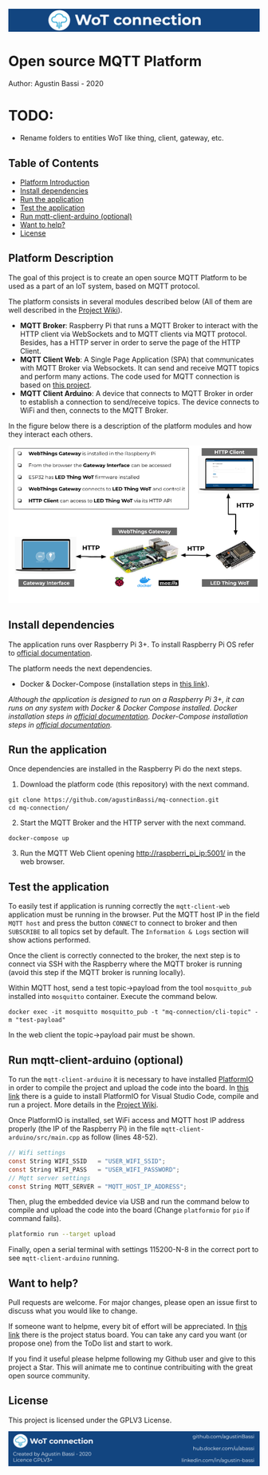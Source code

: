![header](doc/header.png)

# Open source MQTT Platform

Author: Agustin Bassi - 2020

# TODO:

* Rename folders to entities WoT like thing, client, gateway, etc.

## 
## Table of Contents


* [Platform Introduction](#platform-introduction)
* [Install dependencies](#install-dependencies)
* [Run the application](#run-the-application)
* [Test the application](#test-the-application)
* [Run mqtt-client-arduino (optional)](#run-mqtt-client-arduino-(optional))
* [Want to help?](#want-to-help-?)
* [License](#license)

## 
## Platform Description

The goal of this project is to create an open source MQTT Platform to be used as a part of an IoT system, based on MQTT protocol.

The platform consists in several modules described below (All of them are well described in the [Project Wiki](https://github.com/agustinBassi/mq-connection/wiki)).

* **MQTT Broker**: Raspberry Pi that runs a MQTT Broker to interact with the HTTP client via WebSockets and to MQTT clients via MQTT protocol. Besides, has a HTTP server in order to serve the page of the HTTP Client.
* **MQTT Client Web**: A Single Page Application (SPA) that communicates with MQTT Broker via Websockets. It can send and receive MQTT topics and perform many actions. The code used for MQTT connection is based on [this project](https://github.com/jpmens/simple-mqtt-websocket-example).
* **MQTT Client Arduino**: A device that connects to MQTT Broker in order to establish a connection to send/receive topics. The device connects to WiFi and then, connects to the MQTT Broker. 

In the figure below there is a description of the platform modules and how they interact each others.

![architecture](doc/architecture.png)

## 
## Install dependencies


The application runs over Raspberry Pi 3+. To install Raspberry Pi OS refer to [official documentation](https://www.raspberrypi.org/documentation/installation/installing-images/).

The platform needs the next dependencies.

* Docker & Docker-Compose (installation steps in [this link](https://devdojo.com/bobbyiliev/how-to-install-docker-and-docker-compose-on-raspberry-pi)).

_Although the application is designed to run on a Raspberry Pi 3+, it can runs on any system with Docker & Docker Compose installed. Docker installation steps in [official documentation](https://docs.docker.com/get-docker/). Docker-Compose installation steps in [official documentation](https://docs.docker.com/compose/install/)._

## 
## Run the application

Once dependencies are installed in the Raspberry Pi do the next steps.

1. Download the platform code (this repository) with the next command.

```
git clone https://github.com/agustinBassi/mq-connection.git
cd mq-connection/
```

2. Start the MQTT Broker and the HTTP server with the next command.

```
docker-compose up
```

3. Run the MQTT Web Client opening [http://raspberri_pi_ip:5001/](http://raspberri_pi_ip:5001/) in the web browser.

## 
## Test the application

To easily test if application is running correctly the `mqtt-client-web` application must be running in the browser. Put the MQTT host IP in the field `MQTT host` and press the button `CONNECT` to connect to broker and then `SUBSCRIBE` to all topics set by default. The `Information & Logs` section will show actions performed.

Once the client is correctly connected to the broker, the next step is to connect via SSH with the Raspberry where the MQTT broker is running (avoid this step if the MQTT broker is running locally).

Within MQTT host, send a test topic->payload from the tool `mosquitto_pub` installed into `mosquitto` container. Execute the command below.

```
docker exec -it mosquitto mosquitto_pub -t "mq-connection/cli-topic" -m "test-payload"
```

In the web client the topic->payload pair must be shown.

## 
## Run mqtt-client-arduino (optional)

To run the `mqtt-client-arduino` it is necessary to have installed [PlatformIO](https://platformio.org/) in order to compile the project and upload the code into the board. In [this link](https://iot-es.herokuapp.com/post/details/17) there is a guide to install PlatformIO for Visual Studio Code, compile and run a project. More details in the [Project Wiki](https://github.com/agustinBassi/mq-connection/wiki).

Once PlatformIO is installed, set WiFi access and MQTT host IP address properly (the IP of the Raspberry Pi) in the file `mqtt-client-arduino/src/main.cpp` as follow (lines 48-52).

```c
// Wifi settings
const String WIFI_SSID   = "USER_WIFI_SSID";
const String WIFI_PASS   = "USER_WIFI_PASSWORD";
// Mqtt server settings
const String MQTT_SERVER = "MQTT_HOST_IP_ADDRESS";
```

Then, plug the embedded device via USB and run the command below to compile and upload the code into the board (Change `platformio` for `pio` if command fails).

```sh
platformio run --target upload
```

Finally, open a serial terminal with settings 115200-N-8 in the correct port to see `mqtt-client-arduino` running.

## 
## Want to help?

Pull requests are welcome. For major changes, please open an issue first to discuss what you would like to change.

If someone want to helpme, every bit of effort will be appreciated. In [this link](https://github.com/agustinBassi/mq-connection/projects/1) there is the project status board. You can take any card you want (or propose one) from the ToDo list and start to work.

If you find it useful please helpme following my Github user and give to this project a Star. This will animate me to continue contribuiting with the great open source community.

## 
## License

This project is licensed under the GPLV3 License.

![footer](doc/footer.png)